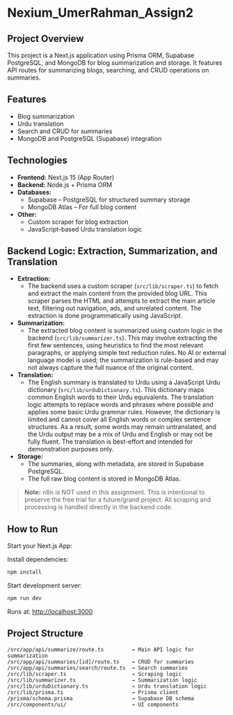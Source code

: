 # Nexium_UmerRahman_Assign2

## Project Overview
This project is a Next.js application using Prisma ORM, Supabase PostgreSQL, and MongoDB for blog summarization and storage. It features API routes for summarizing blogs, searching, and CRUD operations on summaries.

## Features
- Blog summarization
- Urdu translation
- Search and CRUD for summaries
- MongoDB and PostgreSQL (Supabase) integration

## Technologies
- **Frontend:** Next.js 15 (App Router)
- **Backend:** Node.js + Prisma ORM
- **Databases:**
  - Supabase – PostgreSQL for structured summary storage
  - MongoDB Atlas – For full blog content
- **Other:**
  - Custom scraper for blog extraction
  - JavaScript-based Urdu translation logic

## Backend Logic: Extraction, Summarization, and Translation
- **Extraction:**
  - The backend uses a custom scraper (`src/lib/scraper.ts`) to fetch and extract the main content from the provided blog URL. This scraper parses the HTML and attempts to extract the main article text, filtering out navigation, ads, and unrelated content. The extraction is done programmatically using JavaScript.
- **Summarization:**
  - The extracted blog content is summarized using custom logic in the backend (`src/lib/summarizer.ts`). This may involve extracting the first few sentences, using heuristics to find the most relevant paragraphs, or applying simple text reduction rules. No AI or external language model is used; the summarization is rule-based and may not always capture the full nuance of the original content.
- **Translation:**
  - The English summary is translated to Urdu using a JavaScript Urdu dictionary (`src/lib/urduDictionary.ts`). This dictionary maps common English words to their Urdu equivalents. The translation logic attempts to replace words and phrases where possible and applies some basic Urdu grammar rules. However, the dictionary is limited and cannot cover all English words or complex sentence structures. As a result, some words may remain untranslated, and the Urdu output may be a mix of Urdu and English or may not be fully fluent. The translation is best-effort and intended for demonstration purposes only.
- **Storage:**
  - The summaries, along with metadata, are stored in Supabase PostgreSQL.
  - The full raw blog content is stored in MongoDB Atlas.

> **Note:** n8n is NOT used in this assignment. This is intentional to preserve the free trial for a future/grand project. All scraping and processing is handled directly in the backend code.

## How to Run

Start your Next.js App:

Install dependencies:
```sh
npm install
```

Start development server:
```sh
npm run dev
```

Runs at: [http://localhost:3000](http://localhost:3000)

## Project Structure
```
/src/app/api/summarize/route.ts         → Main API logic for summarization
/src/app/api/summaries/[id]/route.ts    → CRUD for summaries
/src/app/api/summaries/search/route.ts  → Search summaries
/src/lib/scraper.ts                     → Scraping logic
/src/lib/summarizer.ts                  → Summarization logic
/src/lib/urduDictionary.ts              → Urdu translation logic
/src/lib/prisma.ts                      → Prisma client
/prisma/schema.prisma                   → Supabase DB schema
/src/components/ui/                     → UI components
```
